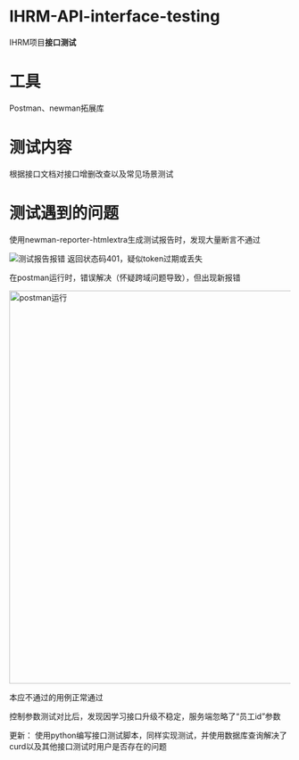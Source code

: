 # IHRM-API-interface-testing
IHRM项目**接口测试**


# 工具
Postman、newman拓展库


# 测试内容
根据接口文档对接口增删改查以及常见场景测试


# 测试遇到的问题
使用newman-reporter-htmlextra生成测试报告时，发现大量断言不通过

![测试报告报错](https://github.com/user-attachments/assets/eba4b1c9-86c0-4fc1-8f4a-32b5eeca41cd)
返回状态码401，疑似token过期或丢失


在postman运行时，错误解决（怀疑跨域问题导致），但出现新报错

<img width="705" alt="postman运行" src="https://github.com/user-attachments/assets/74e12ebe-6108-41c1-8858-5f045cbfbd55">

本应不通过的用例正常通过

控制参数测试对比后，发现因学习接口升级不稳定，服务端忽略了“员工id”参数


更新：
使用python编写接口测试脚本，同样实现测试，并使用数据库查询解决了curd以及其他接口测试时用户是否存在的问题
